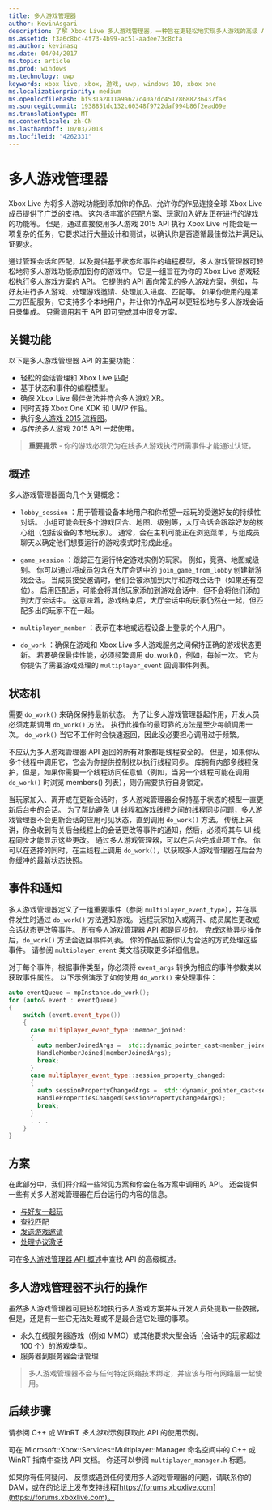 ```yaml
---
title: 多人游戏管理器
author: KevinAsgari
description: 了解 Xbox Live 多人游戏管理器，一种旨在更轻松地实现多人游戏的高级 API。
ms.assetid: f3a6c8bc-4f73-4b99-ac51-aadee73c8cfa
ms.author: kevinasg
ms.date: 04/04/2017
ms.topic: article
ms.prod: windows
ms.technology: uwp
keywords: xbox live, xbox, 游戏, uwp, windows 10, xbox one
ms.localizationpriority: medium
ms.openlocfilehash: bf931a2811a9a627c40a7dc45178688236437fa8
ms.sourcegitcommit: 1938851dc132c60348f9722daf994b86f2ead09e
ms.translationtype: MT
ms.contentlocale: zh-CN
ms.lasthandoff: 10/03/2018
ms.locfileid: "4262331"
---
```

# <a name="multiplayer-manager"></a>多人游戏管理器

Xbox Live 为将多人游戏功能到添加你的作品、允许你的作品连接全球 Xbox Live 成员提供了广泛的支持。  这包括丰富的匹配方案、玩家加入好友正在进行的游戏的功能等。 但是，通过直接使用多人游戏 2015 API 执行 Xbox Live 可能会是一项复杂的任务，它要求进行大量设计和测试，以确认你是否遵循最佳做法并满足认证要求。

通过管理会话和匹配，以及提供基于状态和事件的编程模型，多人游戏管理器可轻松地将多人游戏功能添加到你的游戏中。 它是一组旨在为你的 Xbox Live 游戏轻松执行多人游戏方案的 API。 它提供的 API 面向常见的多人游戏方案，例如，与好友进行多人游戏、处理游戏邀请、处理加入进度、匹配等。 如果你使用的是第三方匹配服务，它支持多个本地用户，并让你的作品可以更轻松地与多人游戏会话目录集成。 只需调用若干 API 即可完成其中很多方案。

## <a name="key-features"></a>关键功能
以下是多人游戏管理器 API 的主要功能：

* 轻松的会话管理和 Xbox Live 匹配
* 基于状态和事件的编程模型。
* 确保 Xbox Live 最佳做法并符合多人游戏 XR。
* 同时支持 Xbox One XDK 和 UWP 作品。
* 执行[多人游戏 2015 流程图](https://developer.xboxlive.com/en-us/platform/development/education/Documents/Xbox%20One%20Multiplayer%202015%20Developer%20Flowcharts.aspx)。
* 与传统多人游戏 2015 API 一起使用。

>**重要提示** - 你的游戏必须仍为在线多人游戏执行所需事件才能通过认证。

## <a name="overview"></a>概述
多人游戏管理器面向几个关键概念：
* `lobby_session` ：用于管理设备本地用户和你希望一起玩的受邀好友的持续性对话。 小组可能会玩多个游戏回合、地图、级别等，大厅会话会跟踪好友的核心组（包括设备的本地玩家）。 通常，会在主机可能正在浏览菜单，与组成员聊天以确定他们想要运行的游戏模式时形成此组。

* `game_session` ：跟踪正在运行特定游戏实例的玩家。 例如，竞赛、地图或级别。 你可以通过将成员包含在大厅会话中的 `join_game_from_lobby` 创建新游戏会话。  当成员接受邀请时，他们会被添加到大厅和游戏会话中（如果还有空位）。 启用匹配后，可能会将其他玩家添加到游戏会话中，但不会将他们添加到大厅会话中。 这意味着，游戏结束后，大厅会话中的玩家仍然在一起，但匹配多出的玩家不在一起。

* `multiplayer_member` ：表示在本地或远程设备上登录的个人用户。

* `do_work` ：确保在游戏和 Xbox Live 多人游戏服务之间保持正确的游戏状态更新。 若要确保最佳性能，必须频繁调用 do_work()，例如，每帧一次。 它为你提供了需要游戏处理的 `multiplayer_event` 回调事件列表。

## <a name="state-machine"></a>状态机
需要 `do_work()` 来确保保持最新状态。  为了让多人游戏管理器起作用，开发人员必须定期调用 `do_work()` 方法。 执行此操作的最可靠的方法是至少每帧调用一次。 `do_work()` 当它不工作时会快速返回，因此没必要担心调用过于频繁。

不应认为多人游戏管理器 API 返回的所有对象都是线程安全的。 但是，如果你从多个线程中调用它，它会为你提供控制权以执行线程同步。 库拥有内部多线程保护，但是，如果你需要一个线程访问任意值（例如，当另一个线程可能在调用 `do_work()` 时浏览 members() 列表），则仍需要执行自身锁定。

当玩家加入、离开或在更新会话时，多人游戏管理器会保持基于状态的模型一直更新后台中的会话。 为了帮助避免 UI 线程和游戏线程之间的线程同步问题，多人游戏管理器不会更新会话的应用可见状态，直到调用 `do_work()` 方法。 传统上来讲，你会收到有关后台线程上的会话更改等事件的通知，然后，必须将其与 UI 线程同步才能显示这些更改。 通过多人游戏管理器，可以在后台完成此项工作。  你可以在选择的同时，在主线程上调用 `do_work()`，以获取多人游戏管理器在后台为你缓冲的最新状态快照。

## <a name="events-and-notifications"></a>事件和通知
多人游戏管理器定义了一组重要事件（参阅 `multiplayer_event_type`），并在事件发生时通过 `do_work()` 方法通知游戏。 远程玩家加入或离开、成员属性更改或会话状态更改等事件。 所有多人游戏管理器 API 都是同步的。 完成这些异步操作后，`do_work()` 方法会返回事件列表。 你的作品应按你认为合适的方式处理这些事件。 请参阅 `multiplayer_event` 类文档获取更多详细信息。

对于每个事件，根据事件类型，你必须将 `event_args` 转换为相应的事件参数类以获取事件属性。 以下示例演示了如何使用 `do_work()` 来处理事件：

```cpp
auto eventQueue = mpInstance.do_work();
for (auto& event : eventQueue)
{
    switch (event.event_type())
    {
      case multiplayer_event_type::member_joined:
      {
        auto memberJoinedArgs =  std::dynamic_pointer_cast<member_joined_event_args>(event.event_args());
        HandleMemberJoined(memberJoinedArgs);
        break;
      }
      case multiplayer_event_type::session_property_changed:
      {
        auto sessionPropertyChangedArgs =  std::dynamic_pointer_cast<session_property_changed_event_args>(event.event_args());
        HandlePropertiesChanged(sessionPropertyChangedArgs);
        break;
      }
      . . .
    }
}

```

## <a name="scenarios"></a>方案

在此部分中，我们将介绍一些常见方案和你会在各方案中调用的 API。  还会提供一些有关多人游戏管理器在后台运行的内容的信息。

* [与好友一起玩](multiplayer-manager/play-multiplayer-with-friends.md)
* [查找匹配](multiplayer-manager/play-multiplayer-with-matchmaking.md)
* [发送游戏邀请](multiplayer-manager/send-game-invites.md)
* [处理协议激活](multiplayer-manager/handle-protocol-activation.md)

可在[多人游戏管理器 API 概述](multiplayer-manager/multiplayer-manager-api-overview.md)中查找 API 的高级概述。

## <a name="what-multiplayer-manager-does-not-do"></a>多人游戏管理器不执行的操作
虽然多人游戏管理器可更轻松地执行多人游戏方案并从开发人员处提取一些数据，但是，还是有一些它无法处理或不是最合适它处理的事项。

* 永久在线服务器游戏（例如 MMO）或其他要求大型会话（会话中的玩家超过 100 个）的游戏类型。
* 服务器到服务器会话管理

>多人游戏管理器不会与任何特定网络技术绑定，并应该与所有网络层一起使用。

## <a name="next-steps"></a>后续步骤

请参阅 C++ 或 WinRT *多人游戏*示例获取此 API 的使用示例。

可在 Microsoft::Xbox::Services::Multiplayer::Manager 命名空间中的 C++ 或 WinRT 指南中查找 API 文档。  你还可以参阅 `multiplayer_manager.h` 标题。

如果你有任何疑问、 反馈或遇到任何使用多人游戏管理器的问题，请联系你的 DAM，或在的论坛上发布支持线程[https://forums.xboxlive.com](https://forums.xboxlive.com)。
